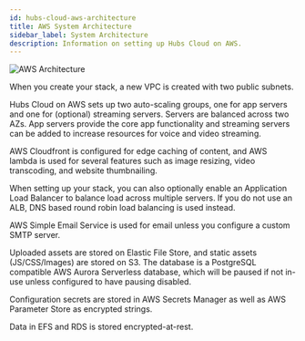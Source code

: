 ```yaml
---
id: hubs-cloud-aws-architecture
title: AWS System Architecture
sidebar_label: System Architecture
description: Information on setting up Hubs Cloud on AWS.
---
```


![AWS Architecture](img/hubs-cloud-aws-architecture.jpeg)

When you create your stack, a new VPC is created with two public subnets.

Hubs Cloud on AWS sets up two auto-scaling groups, one for app servers and one for (optional) streaming servers. Servers are balanced across two AZs. App servers provide the core app functionality and streaming servers can be added to increase resources for voice and video streaming.

AWS Cloudfront is configured for edge caching of content, and AWS lambda is used for several features such as image resizing, video transcoding, and website thumbnailing.

When setting up your stack, you can also optionally enable an Application Load Balancer to balance load across multiple servers. If you do not use an ALB, DNS based round robin load balancing is used instead.

AWS Simple Email Service is used for email unless you configure a custom SMTP server.

Uploaded assets are stored on Elastic File Store, and static assets (JS/CSS/Images) are stored on S3. The database is a PostgreSQL compatible AWS Aurora Serverless database, which will be paused if not in-use unless configured to have pausing disabled.

Configuration secrets are stored in AWS Secrets Manager as well as AWS Parameter Store as encrypted strings.

Data in EFS and RDS is stored encrypted-at-rest.
